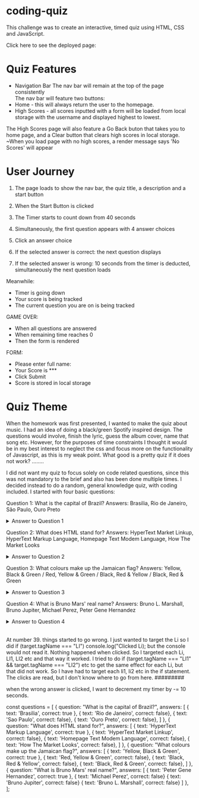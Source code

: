 # coding-quiz

This challenge was to create an interactive, timed quiz using HTML, CSS and JavaScript.

Click here to see the deployed page:

# Quiz Features

- Navigation Bar
  The nav bar will remain at the top of the page consistently
  <br> The nav bar will feature two buttons:
- Home - this will always return the user to the homepage.
- High Scores - all scores inputted with a form will be loaded from local storage with the username and displayed highest to lowest.

The High Scores page will also feature a Go Back buton that takes you to home page, and a Clear button that clears high scores in local storage.
~When you load page with no high scores, a render message says 'No Scores' will appear

# User Journey

1. The page loads to show the nav bar, the quiz title, a description and a start button
2. When the Start Button is clicked
3. The Timer starts to count down from 40 seconds
4. Simultaneously, the first question appears with 4 answer choices

5. Click an answer choice
6. If the selected answer is correct: the next question displays
7. If the selected answer is wrong: 10 seconds from the timer is deducted, simultaneously the next question loads

Meanwhile:

- Timer is going down
- Your score is being tracked
- The current question you are on is being tracked

GAME OVER:

- When all questions are answered
- When remaining time reaches 0
- Then the form is rendered

FORM:

- Please enter full name:
- Your Score is \*\*\*
- Click Submit
- Score is stored in local storage

# Quiz Theme

When the homework was first presented, I wanted to make the quiz about music. I had an idea of doing a black/green Spotify inspired design. The questions would involve, finish the lyric, guess the album cover, name that song etc. However, for the purposes of time constraints I thought it would be in my best interest to neglect the css and focus more on the functionality of Javascript, as this is my weak point. What good is a pretty quiz if it does not work? ........

I did not want my quiz to focus solely on code related questions, since this was not mandatory to the brief and also has been done multiple times. I decided instead to do a random, general knowledge quiz, with coding included. I started with four basic questions:

Question 1: What is the capital of Brazil?
Answers: Brasilia, Rio de Janeiro, São Paulo, Ouro Preto

<details closed>
<summary>Answer to Question 1</summary>
<br>
Brasilia
</details>

Question 2: What does HTML stand for?
Answers: HyperText Market Linkup, HyperText Markup Language, Homepage Text Modem Language, How The Market Looks

<details closed>
<summary>Answer to Question 2</summary>
<br>
HyperText Markup Language
</details>

Question 3: What colours make up the Jamaican flag?
Answers: Yellow, Black & Green / Red, Yellow & Green / Black, Red & Yellow / Black, Red & Green

<details closed>
<summary>Answer to Question 3</summary>
<br>
Yellow, Black & Green
</details>

Question 4: What is Bruno Mars' real name?
Answers: Bruno L. Marshall, Bruno Jupiter, Michael Perez, Peter Gene Hernandez

<details closed>
<summary>Answer to Question 4</summary>
<br>
Peter Gene Hernandez
</details>

###

######

At number 39. things started to go wrong. I just wanted to target the Li so I did
if (target.tagName === "LI")
console.log("Clicked Li);
but the console would not read it. Nothing happened when clicked. So I targeted each Li,
LI1, LI2 etc and that way it worked.
I tried to do
if (target.tagName === "LI1" && target.tagName === "LI2") etc to get the same effect for each Li,
but that did not work.
So I have had to target each li1, li2 etc in the if statement. The clicks are read, but I don't know where to go from here.
#########

when the wrong answer is clicked, I want to decrement my timer by -= 10 seconds.

const questions = [
{
question: "What is the capital of Brazil?",
answers: [
{ text: 'Brasilia', correct: true },
{ text: 'Rio de Janeiro', correct: false},
{ text: 'Sao Paulo', correct: false},
{ text: 'Ouro Preto', correct: false},
]
},
{
question: "What does HTML stand for?",
answers: [
{ text: 'HyperText Markup Language', correct: true },
{ text: 'HyperText Market Linkup', correct: false},
{ text: 'Homepage Text Modem Language', correct: false},
{ text: 'How The Market Looks', correct: false},
]
},
{
question: "What colours make up the Jamaican flag?",
answers: [
{ text: 'Yellow, Black & Green', correct: true },
{ text: 'Red, Yellow & Green', correct: false},
{ text: 'Black, Red & Yellow', correct: false},
{ text: 'Black, Red & Green', correct: false},
]
},
{
question: "What is Bruno Mars' real name?",
answers: [
{ text: 'Peter Gene Hernandez', correct: true },
{ text: 'Michael Perez', correct: false}
{ text: 'Bruno Jupiter', correct: false}
{ text: 'Bruno L. Marshall', correct: false}
]
},
];
